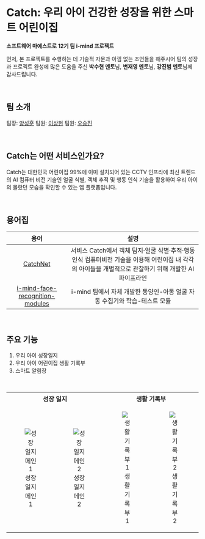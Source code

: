# Catch: 우리 아이 건강한 성장을 위한 스마트 어린이집
<p>

**소프트웨어 마에스트로 12기 팀 i-mind 프로젝트**
</p>
<p>

먼저, 본 프로젝트를 수행하는 데 기술적 자문과 아낌 없는 조언들을 해주시어 팀의 성장과 프로젝트 완성에 많은 도움을 주신 **박수현 멘토**님, **변재영 멘토**님, **강진범 멘토**님께 감사드립니다.
</p>

<br>

## 팀 소개
<p>

팀장: [양성훈](https://github.com/seonghunYang)
팀원: [이상현](https://github.com/drmaemi)
팀원: [오승진](https://github.com/maison01006)
</p>


<br>

## Catch는 어떤 서비스인가요?
<p>

Catch는 대한민국 어린이집 99%에 이미 설치되어 있는 CCTV 인프라에 최신 트렌드의 AI 컴퓨터 비전 기술인 얼굴 식별, 객체 추적 및 행동 인식 기술을 활용하여 우리 아이의 몰랐던 모습을 확인할 수 있는 앱 플랫폼입니다.
</p>

<br>

## 용어집

용어 | 설명
:--:|:--:
[CatchNet](https://git.swmgit.org/swm-12/12_swm11/CatchNet) | 서비스 Catch에서 객체 탐지·얼굴 식별·추적·행동 인식 컴퓨터비전 기술을 이용해 어린이집 내 각각의 아이들을 개별적으로 관찰하기 위해 개발한 AI 파이프라인
[i-mind-face-recognition-modules](https://git.swmgit.org/swm-12/12_swm11/i-mind-face-recognition_modules) | i-mind 팀에서 자체 개발한 동양인-아동 얼굴 자동 수집기와 학습-테스트 모듈

<br>

## 주요 기능
<p>

1. 우리 아이 성장일지
2. 우리 아이 어린이집 생활 기록부
3. 스마트 알림장
<br>

<table align='center'>
  <tr>
    <th colspan='2'><div align='center'>성장 일지</div></th>
    <th colspan='2'><div align='center'>생활 기록부</div></th>
  </tr>
  <tr>
    <td>
      <div align="center">
        <figure>
            <img src="https://drive.google.com/uc?export=view&id=1nbLaVoRB_xtGr0GfsO4Bl4HyGAy1q1N8" alt="성장 일지 메인 1">
            <div align="center"><figcation>성장 일지 메인 1</figcation></div>
        </figure>
      </div>
    </td>
    <td>
      <div align="center">
        <figure>
            <img src="https://drive.google.com/uc?export=view&id=1l8xsihDekfLIngvajwV_1REDEdk5NrcW" alt="성장 일지 메인 2">
            <div align="center"><figcation>성장 일지 메인 2</figcation></div>
        </figure>
      </div>
    </td>
    <td>
      <div align="center">
        <figure>
            <img src="https://drive.google.com/uc?export=view&id=1prSDx-ywy3YVNs3RxrMnBwS-Drmcmm2_" alt="생활 기록부 1">
            <div align="center"><figcation>생활 기록부 1</figcation></div>
        </figure>
      </div>
    </td>
    <td>
      <div align="center">
        <figure>
            <img src="https://drive.google.com/uc?export=view&id=1KP60nEdZLzsOoY3FCvkQ5GNGjKJuP7rK" alt="생활 기록부 2">
            <div align="center"><figcation>생활 기록부 2</figcation></div>
        </figure>
      </div>
    </td>
  </tr>
</table>

</p>

<br>